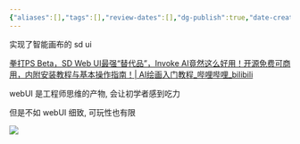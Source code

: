 ```yaml
---
{"aliases":[],"tags":[],"review-dates":[],"dg-publish":true,"date-created":"2024-05-26-Sun, 9:18:37 pm","date-modified":"2024-05-26-Sun, 9:30:11 pm","permalink":"/programming/ai-generator/stable-diffusion/invokeAI/","dgPassFrontmatter":true}
---
```



实现了智能画布的 sd ui

[拳打PS Beta，SD Web UI最强“替代品”，Invoke AI竟然这么好用！开源免费可商用，内附安装教程与基本操作指南！| AI绘画入门教程\_哔哩哔哩\_bilibili](https://www.bilibili.com/video/BV1xc411M7hp/?spm_id_from=pageDriver&vd_source=f8573a6196003ad3683f1c1a403d3431)

webUI 是工程师思维的产物, 会让初学者感到吃力

但是不如 webUI 细致, 可玩性也有限

![](/img/user/programming/ai-generator/stable-diffusion/invokeAI/image-20240526213010847.png)
